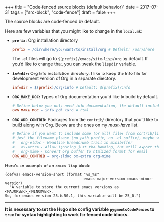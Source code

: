 +++
title = "Code-fenced source blocks (default behavior)"
date = 2017-07-31
tags = ["src-block", "code-fence"]
draft = false
+++

The source blocks are code-fenced by default.

Here are few variables that you might like to change in the `local.mk`:

-   **`prefix`:** Org installation directory

    ```makefile
    prefix = /dir/where/you/want/to/install/org # Default: /usr/share
    ```

    The `.el` files will go to `$(prefix)/emacs/site-lisp/org` by
                default. If you'd like to change that, you can tweak the
                `lispdir` variable.
-   **`infodir`:** Org Info installation directory. I like to keep the
    Info file for development version of Org in a separate
    directory.

    ```makefile
    infodir = $(prefix)/org/info # Default: $(prefix)/info
    ```
-   **`ORG_MAKE_DOC`:** Types of Org documentation you'd like to build by
    default.

    ```makefile
    # Define below you only need info documentation, the default includes html and pdf
    ORG_MAKE_DOC = info pdf card # html
    ```
-   **`ORG_ADD_CONTRIB`:** Packages from the `contrib/` directory that
    you'd like to build along with Org. Below are the ones on my
    _must-have_ list.

    ```makefile
    # Define if you want to include some (or all) files from contrib/lisp
    # just the filename please (no path prefix, no .el suffix), maybe with globbing
    #   org-eldoc - Headline breadcrumb trail in minibuffer
    #   ox-extra - Allow ignoring just the heading, but still export the body of those headings
    #   org-mime - Convert org buffer to htmlized format for email
    ORG_ADD_CONTRIB = org-eldoc ox-extra org-mime
    ```

Here's an example of an `emacs-lisp` block:

```emacs-lisp
(defvar emacs-version-short (format "%s_%s"
                                    emacs-major-version emacs-minor-version)
  "A variable to store the current emacs versions as <MAJORVER>_<MINORVER>.
So, for emacs version 25.0.50.1, this variable will be 25_0.")
```

---

**It is necessary to set the Hugo site config variable
`pygmentsCodeFences` to `true` for syntax highlighting to work for
fenced code blocks.**
